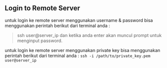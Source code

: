 ## Login to Remote Server

untuk login ke remote server menggunakan username & password bisa menggunakan perintah berikut dari terminal anda :
> ssh user@server_ip 
dan ketika anda enter akan muncul prompt untuk menginput password.

untuk login ke remote server menggunakan private key bisa menggunakan perintah berikut dari terminal anda :
`ssh -i /path/to/private_key.pem user@server_ip`
